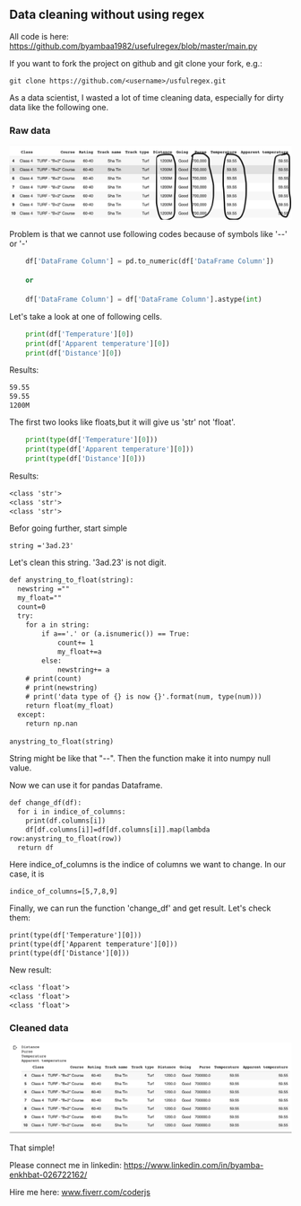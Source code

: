 ## Data cleaning without using regex

All code is here:
https://github.com/byambaa1982/usefulregex/blob/master/main.py

If you want to fork the project on github and git clone your fork, e.g.:

    git clone https://github.com/<username>/usfulregex.git
    
As a data scientist, I wasted a lot of time cleaning data, especially for dirty data like the following one.  

### Raw data 

![Data](/images/data_pic.png)


Problem is that we cannot use following codes because of symbols like '--' or '-' 
```python
	df['DataFrame Column'] = pd.to_numeric(df['DataFrame Column'])

	or 

	df['DataFrame Column'] = df['DataFrame Column'].astype(int)
```
Let's take a look at one of following cells.

```python
	print(df['Temperature'][0])
	print(df['Apparent temperature'][0])
	print(df['Distance'][0])
```
Results:
	
	59.55   
	59.55
	1200M


The first two looks like floats,but it will give us 'str' not 'float'.
```python
	print(type(df['Temperature'][0]))
	print(type(df['Apparent temperature'][0]))
	print(type(df['Distance'][0]))
```
Results:

	<class 'str'>
	<class 'str'>
	<class 'str'>


Befor going further, start simple

    string ='3ad.23'
    
Let's clean this string. '3ad.23' is not digit. 


	def anystring_to_float(string):
	  newstring ="" 
	  my_float=""
	  count=0
	  try:
	    for a in string: 
	        if a=='.' or (a.isnumeric()) == True: 
	            count+= 1
	            my_float+=a
	        else: 
	            newstring+= a 
	    # print(count) 
	    # print(newstring) 
	    # print('data type of {} is now {}'.format(num, type(num)))
	    return float(my_float)
	  except:
	    return np.nan

	anystring_to_float(string)

String might be like that "--". Then the function make it into numpy null value. 

Now we can use it for pandas Dataframe. 

	def change_df(df):
	  for i in indice_of_columns:
	    print(df.columns[i])
	    df[df.columns[i]]=df[df.columns[i]].map(lambda row:anystring_to_float(row))
	  return df

Here indice_of_columns is the indice of columns we want to change. In our case, it is 

	indice_of_columns=[5,7,8,9]

Finally, we can run the function 'change_df' and get result. 
Let's check them:

	print(type(df['Temperature'][0]))
	print(type(df['Apparent temperature'][0]))
	print(type(df['Distance'][0]))

New result: 

	<class 'float'>
	<class 'float'>
	<class 'float'>


### Cleaned data

![Data](/images/data_pic2.png)


That simple!


Please connect me in linkedin: 
	https://www.linkedin.com/in/byamba-enkhbat-026722162/
	
	
Hire me here:
	www.fiverr.com/coderjs
